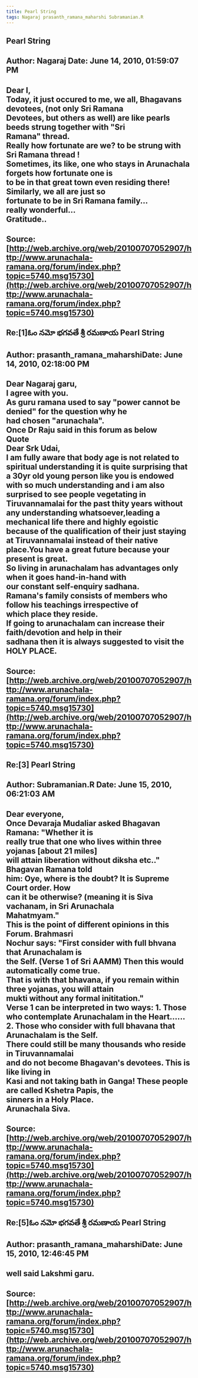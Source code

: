 ```yaml
--- 
title: Pearl String   
tags: Nagaraj prasanth_ramana_maharshi Subramanian.R  
---  
```

## Pearl String  
Author: Nagaraj             Date: June 14, 2010, 01:59:07 PM  
---  
Dear I,   
Today, it just occured to me, we all, Bhagavans devotees, (not only Sri Ramana  
Devotees, but others as well) are like pearls beeds strung together with "Sri  
Ramana" thread.   
Really how fortunate are we? to be strung with Sri Ramana thread !   
Sometimes, its like, one who stays in Arunachala forgets how fortunate one is  
to be in that great town even residing there! Similarly, we all are just so  
fortunate to be in Sri Ramana family...   
really wonderful...   
Gratitude..
 ---  
Source:[http://web.archive.org/web/20100707052907/http://www.arunachala-ramana.org/forum/index.php?topic=5740.msg15730](http://web.archive.org/web/20100707052907/http://www.arunachala-ramana.org/forum/index.php?topic=5740.msg15730)   
---  

## Re:[1]ఓం నమో భగవతే శ్రీ రమణాయ  Pearl String  
Author: prasanth_ramana_maharshiDate: June 14, 2010, 02:18:00 PM  
---  
Dear Nagaraj garu,   
I agree with you.   
As guru ramana used to say "power cannot be denied" for the question why he  
had chosen "arunachala".   
Once Dr Raju said in this forum as below   
Quote  
Dear Srk Udai,   
 I am fully aware that body age is not related to spiritual understanding it is quite surprising that a 30yr old young person like you is endowed with so much understanding and i am also surprised to see people vegetating in Tiruvannamalai for the past thity years without any understanding whatsoever,leading a mechanical life there and **highly egoistic** because of the qualification of their just staying at Tiruvannamalai instead of their native place.You have a great future because your present is great.  
So living in arunachalam has advantages only when it goes hand-in-hand with  
our constant self-enquiry sadhana.   
Ramana's family consists of members who follow his teachings irrespective of  
which place they reside.   
If going to arunachalam can increase their faith/devotion and help in their  
sadhana then it is always suggested to visit the HOLY PLACE.
 ---  
Source:[http://web.archive.org/web/20100707052907/http://www.arunachala-ramana.org/forum/index.php?topic=5740.msg15730](http://web.archive.org/web/20100707052907/http://www.arunachala-ramana.org/forum/index.php?topic=5740.msg15730)   
---  

## Re:[3] Pearl String  
Author: Subramanian.R       Date: June 15, 2010, 06:21:03 AM  
---  
Dear everyone,   
Once Devaraja Mudaliar asked Bhagavan Ramana: "Whether it is   
really true that one who lives within three yojanas [about 21 miles]   
will attain liberation without diksha etc.." Bhagavan Ramana told   
him: Oye, where is the doubt? It is Supreme Court order. How   
can it be otherwise? (meaning it is Siva vachanam, in Sri Arunachala  
Mahatmyam."   
This is the point of different opinions in this Forum. Brahmasri   
Nochur says: "First consider with full bhvana that Arunachalam is   
the Self. (Verse 1 of Sri AAMM) Then this would automatically come true.  
That is with that bhavana, if you remain within three yojanas, you will attain  
mukti without any formal inititation."   
Verse 1 can be interpreted in two ways: 1\. Those who contemplate Arunachalam in the Heart......   
2. Those who consider with full bhavana that Arunachalam is the Self.   
There could still be many thousands who reside in Tiruvannamalai   
and do not become Bhagavan's devotees. This is like living in   
Kasi and not taking bath in Ganga! These people are called Kshetra Papis, the  
sinners in a Holy Place.   
Arunachala Siva.
 ---  
Source:[http://web.archive.org/web/20100707052907/http://www.arunachala-ramana.org/forum/index.php?topic=5740.msg15730](http://web.archive.org/web/20100707052907/http://www.arunachala-ramana.org/forum/index.php?topic=5740.msg15730)   
---  

## Re:[5]ఓం నమో భగవతే శ్రీ రమణాయ  Pearl String  
Author: prasanth_ramana_maharshiDate: June 15, 2010, 12:46:45 PM  
---  
well said Lakshmi garu.
 ---  
Source:[http://web.archive.org/web/20100707052907/http://www.arunachala-ramana.org/forum/index.php?topic=5740.msg15730](http://web.archive.org/web/20100707052907/http://www.arunachala-ramana.org/forum/index.php?topic=5740.msg15730)   
---  

